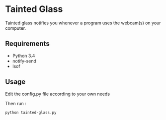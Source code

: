 # Tainted Glass

Tainted glass notifies you whenever a program uses the webcam(s) on your computer.

## Requirements

- Python 3.4
- notify-send
- lsof

## Usage

Edit the config.py file according to your own needs

Then run :
   
`python tainted-glass.py`